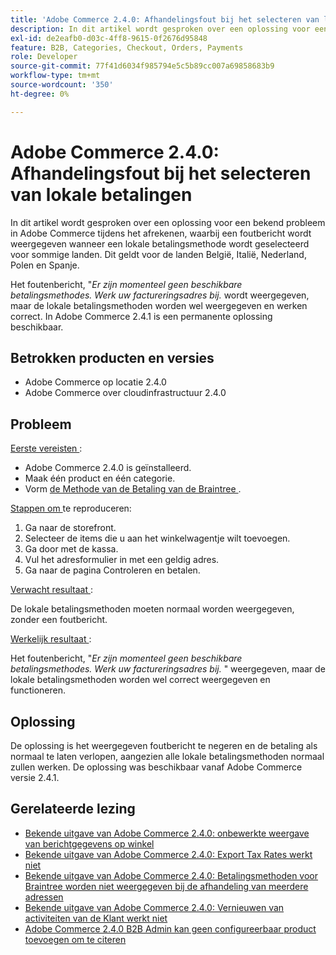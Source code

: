 ```yaml
---
title: 'Adobe Commerce 2.4.0: Afhandelingsfout bij het selecteren van lokale betalingen'
description: In dit artikel wordt gesproken over een oplossing voor een bekend probleem in Adobe Commerce tijdens het afrekenen, waarbij een foutbericht wordt weergegeven wanneer een lokale betalingsmethode wordt geselecteerd voor sommige landen. Dit geldt voor de landen België, Italië, Nederland, Polen en Spanje.
exl-id: de2eafb0-d03c-4ff8-9615-0f2676d95848
feature: B2B, Categories, Checkout, Orders, Payments
role: Developer
source-git-commit: 77f41d6034f985794e5c5b89cc007a69858683b9
workflow-type: tm+mt
source-wordcount: '350'
ht-degree: 0%

---
```


# Adobe Commerce 2.4.0: Afhandelingsfout bij het selecteren van lokale betalingen

In dit artikel wordt gesproken over een oplossing voor een bekend probleem in Adobe Commerce tijdens het afrekenen, waarbij een foutbericht wordt weergegeven wanneer een lokale betalingsmethode wordt geselecteerd voor sommige landen. Dit geldt voor de landen België, Italië, Nederland, Polen en Spanje.

Het foutenbericht, &quot;*Er zijn momenteel geen beschikbare betalingsmethodes. Werk uw factureringsadres bij.* wordt weergegeven, maar de lokale betalingsmethoden worden wel weergegeven en werken correct. In Adobe Commerce 2.4.1 is een permanente oplossing beschikbaar.

## Betrokken producten en versies

* Adobe Commerce op locatie 2.4.0
* Adobe Commerce over cloudinfrastructuur 2.4.0

## Probleem

<u> Eerste vereisten </u>:

* Adobe Commerce 2.4.0 is geïnstalleerd.
* Maak één product en één categorie.
* Vorm [ de Methode van de Betaling van de Braintree ](https://developer.adobe.com/commerce/webapi/graphql/payment-methods/braintree/).

<u> Stappen om </u> te reproduceren:

1. Ga naar de storefront.
1. Selecteer de items die u aan het winkelwagentje wilt toevoegen.
1. Ga door met de kassa.
1. Vul het adresformulier in met een geldig adres.
1. Ga naar de pagina Controleren en betalen.

<u> Verwacht resultaat </u>:

De lokale betalingsmethoden moeten normaal worden weergegeven, zonder een foutbericht.

<u> Werkelijk resultaat </u>:

Het foutenbericht, &quot;*Er zijn momenteel geen beschikbare betalingsmethodes. Werk uw factureringsadres bij.* &quot; weergegeven, maar de lokale betalingsmethoden worden wel correct weergegeven en functioneren.

## Oplossing

De oplossing is het weergegeven foutbericht te negeren en de betaling als normaal te laten verlopen, aangezien alle lokale betalingsmethoden normaal zullen werken. De oplossing was beschikbaar vanaf Adobe Commerce versie 2.4.1.

## Gerelateerde lezing

* [Bekende uitgave van Adobe Commerce 2.4.0: onbewerkte weergave van berichtgegevens op winkel](/help/troubleshooting/storefront/magento-2-4-0-issue-storefront-raw-message-data-display.md)
* [Bekende uitgave van Adobe Commerce 2.4.0: Export Tax Rates werkt niet](/help/troubleshooting/miscellaneous/magento-2-4-0-known-issue-export-tax-rates-does-not-work.md)
* [Bekende uitgave van Adobe Commerce 2.4.0: Betalingsmethoden voor Braintree worden niet weergegeven bij de afhandeling van meerdere adressen](/help/troubleshooting/payments/magento-2-4-0-braintree-not-in-multiple-addresses-checkout.md)
* [Bekende uitgave van Adobe Commerce 2.4.0: Vernieuwen van activiteiten van de Klant werkt niet](/help/troubleshooting/miscellaneous/magento-2-4-0-refresh-on-customer-activities-does-not-work.md)
* [Adobe Commerce 2.4.0 B2B Admin kan geen configureerbaar product toevoegen om te citeren](/help/troubleshooting/miscellaneous/magento-2-4-0-b2b-admin-can-t-add-configurable-product-to-quote.md)
